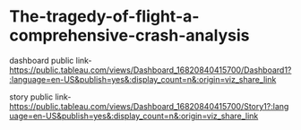 # The-tragedy-of-flight-a-comprehensive-crash-analysis


dashboard public link-https://public.tableau.com/views/Dashboard_16820840415700/Dashboard1?:language=en-US&publish=yes&:display_count=n&:origin=viz_share_link

story public link-https://public.tableau.com/views/Dashboard_16820840415700/Story1?:language=en-US&publish=yes&:display_count=n&:origin=viz_share_link
